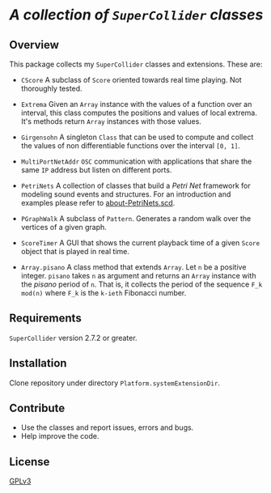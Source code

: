 # *A collection of `SuperCollider` classes*
## Overview
This package collects my `SuperCollider` classes and extensions. These are:

* `CScore`
  A subclass of `Score` oriented towards real time playing. Not thoroughly tested.

* `Extrema`
    Given an `Array` instance with the values of a function over an interval, this class computes the positions and values of local extrema. It's methods return `Array` instances with those values.

* `Girgensohn`
    A singleton `Class` that can be used to compute and collect the values of non differentiable functions over the interval `[0, 1]`.

* `MultiPortNetAddr`
	`OSC` communication with applications that share the same `IP` address but listen on different ports.

* `PetriNets`
	A collection of classes that build a *Petri Net* framework for modeling sound events and structures. For an introduction and examples please refer to [about-PetriNets.scd](PetriNets/about-PetriNets.scd).

* `PGraphWalk`
   A subclass of `Pattern`. Generates a random walk over the vertices of a given graph.

* `ScoreTimer`
  A GUI that shows the current playback time of a given `Score` object that is played in real time.

* `Array.pisano`
  A class method that extends `Array`. Let `n` be a positive integer. `pisano` takes `n` as argument and
  returns an `Array` instance with the *pisano* period of `n`. That is, it collects the period of the
  sequence `F_k mod(n)` where `F_k` is the `k-ieth` Fibonacci number.

## Requirements
`SuperCollider` version 2.7.2 or greater.

## Installation
Clone repository under directory `Platform.systemExtensionDir`.

## Contribute
- Use the classes and report issues, errors and bugs.
- Help improve the code.

## License
[GPLv3](LICENSE)
